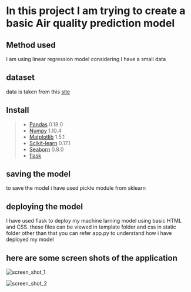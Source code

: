 # In this project I am trying to create a basic Air quality prediction model

## Method used 
I am using linear regression model considering I have a small data

## dataset

data is taken from this [site](https://archive.ics.uci.edu/ml/datasets/Air+Quality)

## Install

> *  [Pandas](http://pandas.pydata.org) 0.18.0
> *  [Numpy](http://www.numpy.org) 1.10.4
> *  [Matplotlib](https://matplotlib.org) 1.5.1
> *  [Scikit-learn](http://scikit-learn.org/stable/) 0.17.1
> *  [Seaborn](https://seaborn.pydata.org) 0.8.0
> *   [flask](https://flask.palletsprojects.com/)

## saving the model
to save the model i have used pickle module from sklearn

## deploying the model
I have used flask to deploy my machine larning model using basic HTML and CSS.
these files can be viewed in template folder and css in static folder
other than that you can refer app.py to understand how i have deployed my model

## here are some screen shots of the application

![screen_shot_1](/images/s1.png)

![screen_shot_2](/images/s2.png)
